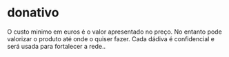 donativo
========

O custo minimo em euros é o valor apresentado no preço. No entanto pode valorizar o produto até onde o quiser fazer. Cada dádiva é confidencial e será usada para fortalecer a rede..
